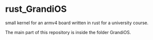 # rust_GrandiOS
small kernel for an armv4 board written in rust for a university course.

The main part of this repository is inside the folder GrandiOS.
